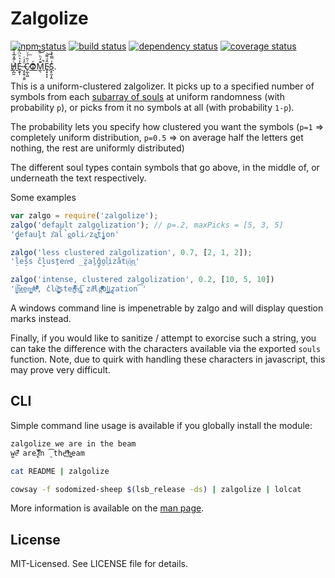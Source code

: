 # Zalgolize
[![npm status](http://img.shields.io/npm/v/zalgolize.svg)](https://www.npmjs.org/package/zalgolize)
[![build status](https://secure.travis-ci.org/clux/zalgolize.svg)](http://travis-ci.org/clux/zalgolize)
[![dependency status](https://david-dm.org/clux/zalgolize.svg)](https://david-dm.org/clux/zalgolize)
[![coverage status](http://img.shields.io/coveralls/clux/zalgolize.svg)](https://coveralls.io/r/clux/zalgolize)

[H̸̡̪̯ͨ͊̽̅̾̎Ȩ̬̩̾͛ͪ̈́̀́͘ ̶̧̨̱̹̭̯ͧ̾ͬC̷̙̲̝͖ͭ̏ͥͮ͟Oͮ͏̮̪̝͍M̲̖͊̒ͪͩͬ̚̚͜Ȇ̴̟̟͙̞ͩ͌͝S̨̥̫͎̭ͯ̿̔̀ͅ](http://stackoverflow.com/questions/1732348/regex-match-open-tags-except-xhtml-self-contained-tags/1732454#1732454).

This is a uniform-clustered zalgolizer. It picks up to a specified number of symbols from each [subarray of souls](https://github.com/clux/zalgolize/blob/master/zalgo.js#L3-L21) at uniform randomness (with probability `p`), or picks from it no symbols at all (with probability `1-p`).

The probability lets you specify how clustered you want the symbols (`p=1` ⇒ completely uniform distribution, `p=0.5` ⇒ on average half the letters get nothing, the rest are uniformly distributed)

The different soul types contain symbols that go above, in the middle of, or underneath the text respectively.

Some examples

```js
var zalgo = require('zalgolize');
zalgo('default zalgolization'); // p=.2, maxPicks = [5, 3, 5]
'd̠̤̟̰efauḻt z͂̈al̊̚g͈oli̷za̪͉t̽̅i̘̪̫̼on'

zalgo('less clustered zalgolization', 0.7, [2, 1, 2]);
'l̠̇es̞̏s ̌cl̟usṯer͑eͦd ̲z̮̅aḻ̽g̞o̮l͉̉iza̐t̄iͅỏ͖n͖'

zalgo('intense, clustered zalgolization', 0.2, [10, 5, 10])
'i̛̩͖̤̯̮͠ͅn̷͟t͢en̝͎͇͙̭sͧͤͨ̓͗̾e͑̐ͫ̒ͨ̓ͮ̏̑, c̓lů͚̺̦̰̪͓͐ͯ̈ster͍̤͖͗͌̇ͨͦͥ̚é͜d̨̡͘͞ za̋ͬͫlgͧ̏ͧ̃ͫͭͯ̈̆ol̲͕̳͓͍̯̠i̢͢z̙ation͡'
```

A windows command line is impenetrable by zalgo and will display question marks instead.

Finally, if you would like to sanitize / attempt to exorcise such a string, you can take the difference with the characters available via the exported `souls` function. Note, due to quirk with handling these characters in javascript, this may prove very difficult.

## CLI
Simple command line usage is available if you globally install the module:

```sh
zalgolize we are in the beam
w̫̠ȇͭ̆̒͛ are ̷̨̰̃̆͐̾̅i͐̅̓n ̨͡the̪ͥ̍͑ ͫ̑̄b̫̲̙͕eam
```

```sh
cat README | zalgolize
```

```sh
cowsay -f sodomized-sheep $(lsb_release -ds) | zalgolize | lolcat
```

More information is available on the [man page](./manpage.md).

## License
MIT-Licensed. See LICENSE file for details.
